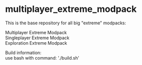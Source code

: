 # multiplayer_extreme_modpack
This is the base repository for all big "extreme" modpacks:

Multiplayer Extreme Modpack<br/>
Singleplayer Extreme Modpack<br/>
Exploration Extreme Modpack

Build information:<br/>
use bash with command: './build.sh'